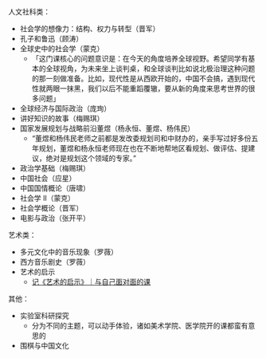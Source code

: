 人文社科类：

- 社会学的想像力：结构、权力与转型（晋军）
- 孔子和鲁迅（顾涛）
- 全球史中的社会学（蒙克）
    - 「这门课核心的问题意识是：在今天的角度培养全球视野。希望同学有基本的全球视角，为未来坐上谈判桌，和全球谈判比如说北极治理这种问题的那一刻做准备。比如，现代性是从西欧开始的，中国不会搞，遇到现代性就两眼一抹黑，我们以后不能重蹈覆辙，要从新的角度来思考世界的很多问题」
- 全球经济与国际政治（庞珣）
- 讲好知识的故事（梅赐琪）
- 国家发展规划与战略前沿董煜（杨永恒、董煜、杨伟民）
    - “董煜和杨伟民老师之前都是发改委规划司和中财办的，亲手写过好多份五年规划，董煜和杨永恒老师现在也在不断地帮地区看规划、做评估、提建议，绝对是规划这个领域的专家。”
- 政治学基础（梅赐琪）
- 中国社会（应星）
- 中国国情概论（唐啸）
- 社会学 II（蒙克）
- 社会学概论（晋军）
- 电影与政治（张开平）

艺术类：

- 多元文化中的音乐现象（罗薇）
- 西方音乐剧史（罗薇）
- 艺术的启示
    - [记《艺术的启示》｜与自己面对面的课](https://mp.weixin.qq.com/s/cCYkxulpHUov1crTMZpqlQ)

其他：

- 实验室科研探究
    - 分为不同的主题，可以动手体验，诸如美术学院、医学院开的课都蛮有意思的
- 围棋与中国文化

